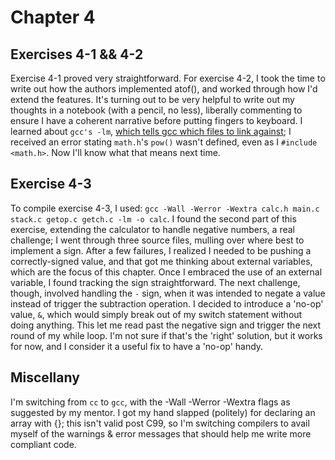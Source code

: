 # Chapter 4
## Exercises 4-1 && 4-2
Exercise 4-1 proved very straightforward. For exercise 4-2, I took the time to write out how the authors implemented atof(), and worked through how I'd extend the features. It's turning out to be very helpful to write out my thoughts in a notebook (with a pencil, no less), liberally commenting to ensure I have a coherent narrative before putting fingers to keyboard. I learned about `gcc's -lm`, [which tells gcc which files to link against](https://stackoverflow.com/a/8671386/11639518); I received an error stating `math.h`'s `pow()` wasn't defined, even as I `#include <math.h>`. Now I'll know what that means next time.

## Exercise 4-3
To compile exercise 4-3, I used: `gcc -Wall -Werror -Wextra calc.h main.c stack.c getop.c getch.c -lm -o calc`. I found the second part of this exercise, extending the calculator to handle negative numbers, a real challenge; I went through three source files, mulling over where best to implement a sign. After a few failures, I realized I needed to be pushing a correctly-signed value, and that got me thinking about external variables, which are the focus of this chapter. Once I embraced the use of an external variable, I found tracking the sign straightforward. The next challenge, though, involved handling the `-` sign, when it was intended to negate a value instead of trigger the subtraction operation. I decided to introduce a 'no-op' value, `&`, which would simply break out of my switch statement without doing anything. This let me read past the negative sign and trigger the next round of my while loop. I'm not sure if that's the 'right' solution, but it works for now, and I consider it a useful fix to have a 'no-op' handy.

## Miscellany
I'm switching from `cc` to `gcc`, with the -Wall -Werror -Wextra flags as suggested by my mentor. I got my hand slapped (politely) for declaring an array with {}; this isn't valid post C99, so I'm switching compilers to avail myself of the warnings & error messages that should help me write more compliant code.
